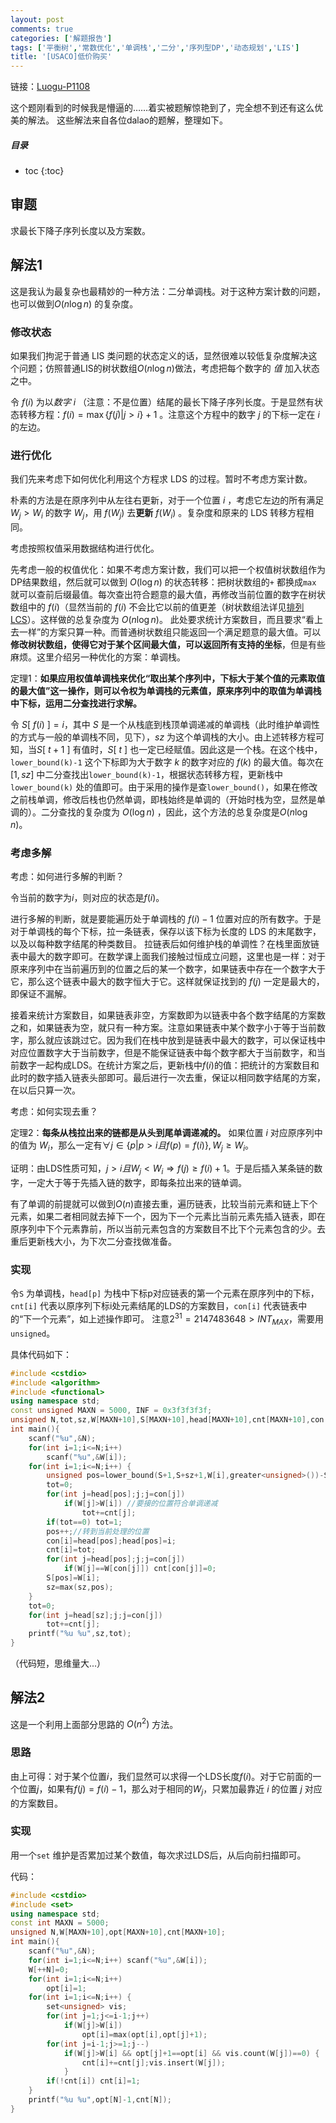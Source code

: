 ```yaml
---
layout: post
comments: true
categories: ['解题报告']
tags: ['平衡树','常数优化','单调栈','二分','序列型DP','动态规划','LIS']
title: '[USACO]低价购买'
---
```


链接：[Luogu-P1108][1]

这个题刚看到的时候我是懵逼的……着实被题解惊艳到了，完全想不到还有这么优美的解法。
这些解法来自各位dalao的题解，整理如下。

<!--more-->

##### 目录

* toc
{:toc}

## 审题
求最长下降子序列长度以及方案数。

## 解法1
这是我认为最复杂也最精妙的一种方法：二分单调栈。对于这种方案计数的问题，也可以做到$O(n \log n)$ 的复杂度。
### 修改状态
如果我们拘泥于普通 LIS 类问题的状态定义的话，显然很难以较低复杂度解决这个问题；仿照普通LIS的树状数组$O(n \log n)$做法，考虑把每个数字的 *值* 加入状态之中。

令 $f(i)$ 为以*数字 i* （注意：不是位置）结尾的最长下降子序列长度。于是显然有状态转移方程：$f(i)=\max \{f(j) \vert j>i\}+1$ 。注意这个方程中的数字 $j$ 的下标一定在 $i$ 的左边。

### 进行优化
我们先来考虑下如何优化利用这个方程求 LDS 的过程。暂时不考虑方案计数。

朴素的方法是在原序列中从左往右更新，对于一个位置 $i$ ，考虑它左边的所有满足 $W_j > W_i$ 的数字 $W_j$，用 $f(W_j)$ 去**更新** $f(W_i)$ 。复杂度和原来的 LDS 转移方程相同。

考虑按照权值采用数据结构进行优化。

先考虑一般的权值优化：如果不考虑方案计数，我们可以把一个权值树状数组作为DP结果数组，然后就可以做到 $O(\log n)$ 的状态转移：把树状数组的`+` 都换成`max` 就可以查前后缀最值。每次查出符合题意的最大值，再修改当前位置的数字在树状数组中的 $f(i)$（显然当前的 $f(i)$ 不会比它以前的值更差（树状数组法详见[排列LCS][2]）。这样做的总复杂度为 $O(n \log n)$。
此处要求统计方案数目，而且要求“看上去一样”的方案只算一种。而普通树状数组只能返回一个满足题意的最大值。可以**修改树状数组，使得它对于某个区间最大值，可以返回所有支持的坐标**，但是有些麻烦。这里介绍另一种优化的方案：单调栈。

定理1：**如果应用权值单调栈来优化“取出某个序列中，下标大于某个值的元素取值的最大值”这一操作，则可以令权为单调栈的元素值，原来序列中的取值为单调栈中下标，运用二分查找进行求解。**

令 $S[\:f(i)\:]= i$，其中 $S$ 是一个从栈底到栈顶单调递减的单调栈（此时维护单调性的方式与一般的单调栈不同，见下），$sz$ 为这个单调栈的大小。由上述转移方程可知，当$S[\:t+1\:]$ 有值时，$S[\:t\:]$ 也一定已经赋值。因此这是一个栈。在这个栈中，`lower_bound(k)-1` 这个下标即为大于数字 $k$ 的数字对应的 $f(k)$ 的最大值。每次在$[1,sz]$ 中二分查找出`lower_bound(k)-1`，根据状态转移方程，更新栈中 `lower_bound(k)` 处的值即可。由于采用的操作是查`lower_bound()`，如果在修改之前栈单调，修改后栈也仍然单调，即栈始终是单调的（开始时栈为空，显然是单调的）。二分查找的复杂度为 $O(\log n)$ ，因此，这个方法的总复杂度是$O(n \log n)$。

### 考虑多解
考虑：如何进行多解的判断？

令当前的数字为$i$，则对应的状态是$f(i)$。

进行多解的判断，就是要能遍历处于单调栈的 $f(i)-1$ 位置对应的所有数字。于是对于单调栈的每个下标，拉一条链表，保存以该下标为长度的 LDS 的末尾数字，以及以每种数字结尾的种类数目。
拉链表后如何维护栈的单调性？在栈里面放链表中最大的数字即可。在数学课上面我们接触过恒成立问题，这里也是一样：对于原来序列中在当前遍历到的位置之后的某一个数字，如果链表中存在一个数字大于它，那么这个链表中最大的数字恒大于它。这样就保证找到的 $f(j)$ 一定是最大的，即保证不漏解。

接着来统计方案数目，如果链表非空，方案数即为以链表中各个数字结尾的方案数之和，如果链表为空，就只有一种方案。注意如果链表中某个数字小于等于当前数字，那么就应该跳过它。因为我们在栈中放到是链表中最大的数字，可以保证栈中对应位置数字大于当前数字，但是不能保证链表中每个数字都大于当前数字，和当前数字一起构成LDS。在统计方案之后，更新栈中$f(i)$的值：把统计的方案数目和此时的数字插入链表头部即可。最后进行一次去重，保证以相同数字结尾的方案，在以后只算一次。

考虑：如何实现去重？

定理2：**每条从栈拉出来的链都是从头到尾单调递减的。**
如果位置 $i$ 对应原序列中的值为 $W_i$，那么一定有$\forall j \in \{p|p>i 且  f(p)=f(i)\} , W_j \geq W_i$。

证明：由LDS性质可知，$j>i 且 W_j<W_i \Rightarrow f(j) \geq f(i)+1$。于是后插入某条链的数字，一定大于等于先插入链的数字，即每条拉出来的链单调。

有了单调的前提就可以做到$O(n)$直接去重，遍历链表，比较当前元素和链上下个元素，如果二者相同就去掉下一个，因为下一个元素比当前元素先插入链表，即在原序列中下个元素靠前，所以当前元素包含的方案数目不比下个元素包含的少。去重后更新栈大小，为下次二分查找做准备。

### 实现
令`S` 为单调栈，`head[p]` 为栈中下标p对应链表的第一个元素在原序列中的下标，`cnt[i]` 代表以原序列下标i处元素结尾的LDS的方案数目，`con[i]` 代表链表中的“下一个元素”，如上述操作即可。
注意$2^{31}=2147483648>INT_{MAX}$，需要用`unsigned`。

具体代码如下：
```cpp
#include <cstdio>
#include <algorithm>
#include <functional>
using namespace std;
const unsigned MAXN = 5000, INF = 0x3f3f3f3f;
unsigned N,tot,sz,W[MAXN+10],S[MAXN+10],head[MAXN+10],cnt[MAXN+10],con[MAXN+10];
int main(){
	scanf("%u",&N);
	for(int i=1;i<=N;i++)
		scanf("%u",&W[i]);
	for(int i=1;i<=N;i++) {
		unsigned pos=lower_bound(S+1,S+sz+1,W[i],greater<unsigned>())-S-1;
		tot=0;
		for(int j=head[pos];j;j=con[j])
			if(W[j]>W[i]) //要接的位置符合单调递减
				tot+=cnt[j];
		if(tot==0) tot=1;
		pos++;//转到当前处理的位置
		con[i]=head[pos];head[pos]=i;
		cnt[i]=tot;
		for(int j=head[pos];j;j=con[j])
			if(W[j]==W[con[j]]) cnt[con[j]]=0;
		S[pos]=W[i];
		sz=max(sz,pos);
	}
	tot=0;
	for(int j=head[sz];j;j=con[j])
		tot+=cnt[j];
	printf("%u %u",sz,tot);
} 
```
（代码短，思维量大...）

## 解法2
这是一个利用上面部分思路的 $O(n^2)$ 方法。

### 思路
由上可得：对于某个位置$i$，我们显然可以求得一个LDS长度$f(i)$。对于它前面的一个位置$j$，如果有$f(j)=f(i)-1$，那么对于相同的$W_j$，只累加最靠近 $i$ 的位置 $j$ 对应的方案数目。

### 实现
用一个`set` 维护是否累加过某个数值，每次求过LDS后，从后向前扫描即可。

代码：
```cpp
#include <cstdio>
#include <set>
using namespace std;
const int MAXN = 5000;
unsigned N,W[MAXN+10],opt[MAXN+10],cnt[MAXN+10];
int main(){
	scanf("%u",&N);
	for(int i=1;i<=N;i++) scanf("%u",&W[i]);
	W[++N]=0;
	for(int i=1;i<=N;i++)
		opt[i]=1;
	for(int i=1;i<=N;i++) {
		set<unsigned> vis;
		for(int j=1;j<=i-1;j++)
			if(W[j]>W[i])
				opt[i]=max(opt[i],opt[j]+1);
		for(int j=i-1;j>=1;j--)
			if(W[j]>W[i] && opt[j]+1==opt[i] && vis.count(W[j])==0) {
				cnt[i]+=cnt[j];vis.insert(W[j]);
			}
		if(!cnt[i]) cnt[i]=1;
	}
	printf("%u %u",opt[N]-1,cnt[N]);
} 
```

 [1]:https://www.luogu.org/problem/show?pid=1108
 [2]:https://panda2134.github.io/2017/07/24/seqlcs
